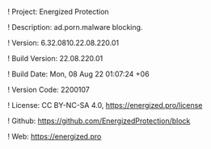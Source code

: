 ! Project: Energized Protection

! Description: ad.porn.malware blocking.

! Version: 6.32.0810.22.08.220.01

! Build Version: 22.08.220.01

! Build Date: Mon, 08 Aug 22 01:07:24 +06

! Version Code: 2200107

! License: CC BY-NC-SA 4.0, https://energized.pro/license

! Github: https://github.com/EnergizedProtection/block

! Web: https://energized.pro

